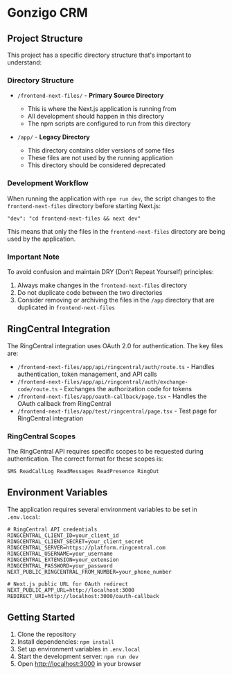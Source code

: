 # Gonzigo CRM

## Project Structure

This project has a specific directory structure that's important to understand:

### Directory Structure

- `/frontend-next-files/` - **Primary Source Directory**
  - This is where the Next.js application is running from
  - All development should happen in this directory
  - The npm scripts are configured to run from this directory

- `/app/` - **Legacy Directory**
  - This directory contains older versions of some files
  - These files are not used by the running application
  - This directory should be considered deprecated

### Development Workflow

When running the application with `npm run dev`, the script changes to the `frontend-next-files` directory before starting Next.js:

```
"dev": "cd frontend-next-files && next dev"
```

This means that only the files in the `frontend-next-files` directory are being used by the application.

### Important Note

To avoid confusion and maintain DRY (Don't Repeat Yourself) principles:

1. Always make changes in the `frontend-next-files` directory
2. Do not duplicate code between the two directories
3. Consider removing or archiving the files in the `/app` directory that are duplicated in `frontend-next-files`

## RingCentral Integration

The RingCentral integration uses OAuth 2.0 for authentication. The key files are:

- `/frontend-next-files/app/api/ringcentral/auth/route.ts` - Handles authentication, token management, and API calls
- `/frontend-next-files/app/api/ringcentral/auth/exchange-code/route.ts` - Exchanges the authorization code for tokens
- `/frontend-next-files/app/oauth-callback/page.tsx` - Handles the OAuth callback from RingCentral
- `/frontend-next-files/app/test/ringcentral/page.tsx` - Test page for RingCentral integration

### RingCentral Scopes

The RingCentral API requires specific scopes to be requested during authentication. The correct format for these scopes is:

```
SMS ReadCallLog ReadMessages ReadPresence RingOut
```

## Environment Variables

The application requires several environment variables to be set in `.env.local`:

```
# RingCentral API credentials
RINGCENTRAL_CLIENT_ID=your_client_id
RINGCENTRAL_CLIENT_SECRET=your_client_secret
RINGCENTRAL_SERVER=https://platform.ringcentral.com
RINGCENTRAL_USERNAME=your_username
RINGCENTRAL_EXTENSION=your_extension
RINGCENTRAL_PASSWORD=your_password
NEXT_PUBLIC_RINGCENTRAL_FROM_NUMBER=your_phone_number

# Next.js public URL for OAuth redirect
NEXT_PUBLIC_APP_URL=http://localhost:3000
REDIRECT_URI=http://localhost:3000/oauth-callback
```

## Getting Started

1. Clone the repository
2. Install dependencies: `npm install`
3. Set up environment variables in `.env.local`
4. Start the development server: `npm run dev`
5. Open [http://localhost:3000](http://localhost:3000) in your browser
